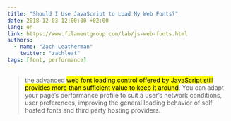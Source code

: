 ```yaml
---
title: "Should I Use JavaScript to Load My Web Fonts?"
date: 2018-12-03 12:00:00 +02:00
lang: en
link: https://www.filamentgroup.com/lab/js-web-fonts.html
authors:
  - name: "Zach Leatherman"
    twitter: "zachleat"
tags: [font, performance]
---
```


> the advanced <mark>web font loading control offered by JavaScript still provides more than sufficient value to keep it around</mark>. You can adapt your page’s performance profile to suit a user’s network conditions, user preferences, improving the general loading behavior of self hosted fonts and third party hosting providers.
